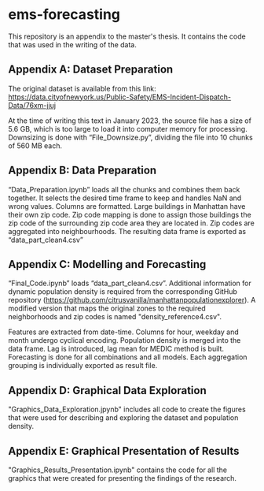 # ems-forecasting

This repository is an appendix to the master's thesis. It contains the code that was used in the writing of the data.

## Appendix A: Dataset Preparation
The original dataset is available from this link: https://data.cityofnewyork.us/Public-Safety/EMS-Incident-Dispatch-Data/76xm-jjuj

At the time of writing this text in January 2023, the source file has a size of 5.6 GB, which is too large to load it into computer memory for processing. Downsizing is done with “File_Downsize.py”, dividing the file into 10 chunks of 560 MB each.

## Appendix B: Data Preparation
“Data_Preparation.ipynb” loads all the chunks and combines them back together. It selects the desired time frame to keep and handles NaN and wrong values. Columns are formatted. 
Large buildings in Manhattan have their own zip code. Zip code mapping is done to assign those buildings the zip code of the surrounding zip code area they are located in.
Zip codes are aggregated into neighbourhoods. The resulting data frame is exported as “data_part_clean4.csv”

## Appendix C: Modelling and Forecasting
“Final_Code.ipynb” loads “data_part_clean4.csv”. Additional information for dynamic population density is required from the corresponding GitHub repository (https://github.com/citrusvanilla/manhattanpopulationexplorer). A modified version that maps the original zones to the required neighborhoods and zip codes is named "density_reference4.csv". 

Features are extracted from date-time. Columns for hour, weekday and month undergo cyclical encoding. Population density is merged into the data frame. Lag is introduced, lag mean for MEDIC method is built. 
Forecasting is done for all combinations and all models. Each aggregation grouping is individually exported as result file.

## Appendix D: Graphical Data Exploration
"Graphics_Data_Exploration.jpynb" includes all code to create the figures that were used for describing and exploring the dataset and population density.

## Appendix E: Graphical Presentation of Results
"Graphics_Results_Presentation.ipynb" contains the code for all the graphics that were created for presenting the findings of the research.